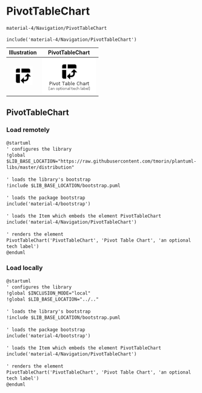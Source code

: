 # PivotTableChart


```text
material-4/Navigation/PivotTableChart
```

```text
include('material-4/Navigation/PivotTableChart')
```



| Illustration | PivotTableChart |
| :---: | :---: |
| ![illustration for Illustration](../../material-4/Navigation/PivotTableChart.png) | ![illustration for PivotTableChart](../../material-4/Navigation/PivotTableChart.Local.png) |




## PivotTableChart

### Load remotely
```plantuml
@startuml
' configures the library
!global $LIB_BASE_LOCATION="https://raw.githubusercontent.com/tmorin/plantuml-libs/master/distribution"

' loads the library's bootstrap
!include $LIB_BASE_LOCATION/bootstrap.puml

' loads the package bootstrap
include('material-4/bootstrap')

' loads the Item which embeds the element PivotTableChart
include('material-4/Navigation/PivotTableChart')

' renders the element
PivotTableChart('PivotTableChart', 'Pivot Table Chart', 'an optional tech label')
@enduml
```

### Load locally
```plantuml
@startuml
' configures the library
!global $INCLUSION_MODE="local"
!global $LIB_BASE_LOCATION="../.."

' loads the library's bootstrap
!include $LIB_BASE_LOCATION/bootstrap.puml

' loads the package bootstrap
include('material-4/bootstrap')

' loads the Item which embeds the element PivotTableChart
include('material-4/Navigation/PivotTableChart')

' renders the element
PivotTableChart('PivotTableChart', 'Pivot Table Chart', 'an optional tech label')
@enduml
```

